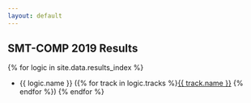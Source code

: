 ```yaml
---
layout: default
---
```

## SMT-COMP 2019 Results

{% for logic in site.data.results_index %}
- {{ logic.name }} ({% for track in logic.tracks %}[{{ track.name }}]({{track.results}}) {% endfor %})
{% endfor %}
